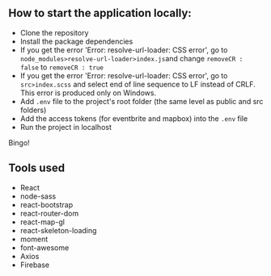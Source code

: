 ## How to start the application locally:

* Clone the repository   
* Install the package dependencies
* If you get the error 'Error: resolve-url-loader: CSS error', go to `node_modules>resolve-url-loader>index.js`and change `removeCR : false` to `removeCR : true`
* If you get the error 'Error: resolve-url-loader: CSS error', go to `src>index.scss` and select end of line sequence to LF instead of CRLF. This error is produced only on Windows.
* Add `.env` file to the project's root folder (the same level as public and src folders)
* Add the access tokens (for eventbrite and mapbox) into the `.env` file
* Run the project in localhost

Bingo!

## Tools used

- React
- node-sass
- react-bootstrap
- react-router-dom
- react-map-gl
- react-skeleton-loading
- moment
- font-awesome
- Axios
- Firebase

